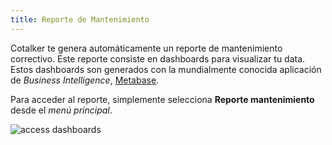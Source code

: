 ```yaml
---
title: Reporte de Mantenimiento
---
```


Cotalker te genera automáticamente un reporte de mantenimiento correctivo. Este reporte consiste en dashboards para visualizar tu data. Estos dashboards son generados con la mundialmente conocida aplicación de _Business Intelligence_, [Metabase](https://www.metabase.com/).

Para acceder al reporte, simplemente selecciona **Reporte mantenimiento** desde el _menú principal_.

<div className="margin-left--lg">

![access dashboards](/img/productos_es/product_report_00.png)

</div>
<br/>
